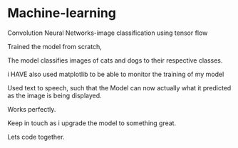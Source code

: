 # Machine-learning
Convolution Neural Networks-image classification using tensor flow

Trained the model from scratch,

The model classifies images of cats and dogs to their respective classes.

i HAVE also used matplotlib to be able to monitor the training of my model

Used text to speech, such that the Model can now actually what it predicted as the image is being displayed.

Works perfectly.

Keep in touch as i upgrade the model to something great.

Lets code together.
